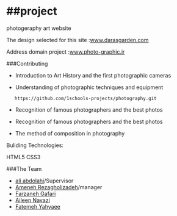 ##project
=========

photogeraphy art website
 
The design selected for this site :www.darasgarden.com

Address domain project :www.photo-graphic.ir

###Contributing

* Introduction to Art History and the first photographic cameras

* Understanding of photographic techniques and equipment
```
   https://github.com/1schools-projects/photography.git
```

* Recognition of famous photographers and the best photos

* Recognition of famous photographers and the best photos

* The method of composition in photography


Buliding Technologies:

HTML5
CSS3


###The Team
* [ali abdolahi](http://github.com/aliab)/Supervisor
* [Ameneh Rezagholizadeh](http://github.com/parasto)/manager
* [Farzaneh Gafari](https://github.com/Asal-GHafari)
* [Aileen Navazi](https://github.com/aileen-n)
* [Fatemeh Yahyaee](https://github.com/yahyaee)


